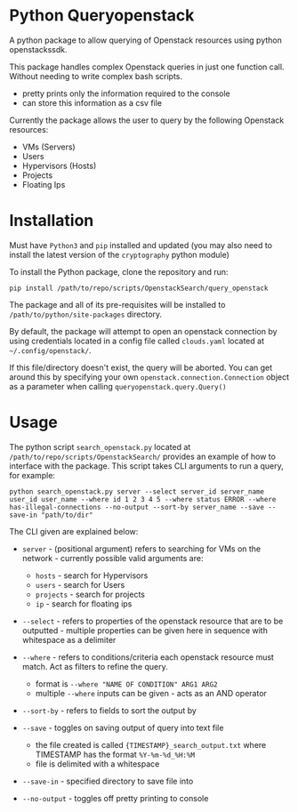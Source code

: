 # Python Queryopenstack
A python package to allow querying of Openstack resources using python openstackssdk.

This package handles complex Openstack queries in just one function call. Without needing to write complex bash scripts.
  - pretty prints only the information required to the console
  - can store this information as a csv file

Currently the package allows the user to query by the following Openstack resources:
  - VMs (Servers)
  - Users
  - Hypervisors (Hosts)
  - Projects
  - Floating Ips

# Installation
Must have `Python3` and `pip` installed and updated (you may also need to install the latest version of the `cryptography` python module)

To install the Python package, clone the repository and run:

`pip install /path/to/repo/scripts/OpenstackSearch/query_openstack`

The package and all of its pre-requisites will be installed to
`/path/to/python/site-packages` directory.

By default, the package will attempt to open an openstack connection by using
credentials located in a config file called `clouds.yaml` located at `~/.config/openstack/`.

If this file/directory doesn't exist, the query will be aborted.
You can get around this by specifying your own `openstack.connection.Connection`
object as a parameter when calling `queryopenstack.query.Query()`

# Usage

The python script `search_openstack.py` located at `/path/to/repo/scripts/OpenstackSearch/`
provides an example of how to interface with the package.
This script takes CLI arguments to run a query, for example:   

`python search_openstack.py server
--select server_id server_name user_id user_name --where id 1 2 3 4 5
--where status ERROR --where has-illegal-connections
--no-output --sort-by server_name --save --save-in "path/to/dir"`

The CLI given are explained below:

  - `server` - (positional argument) refers to searching for VMs on the network - currently possible valid arguments are:
    - `hosts` - search for Hypervisors
    - `users` - search for Users
    - `projects` - search for projects
    - `ip` - search for floating ips


  - `--select` - refers to properties of the openstack resource that are to be outputted - multiple properties can be given here in sequence with whitespace as a delimiter

  - `--where` - refers to conditions/criteria each openstack resource must match. Act as filters to refine the query.
    - format is `--where "NAME OF CONDITION" ARG1 ARG2`
    - multiple `--where` inputs can be given - acts as an AND operator


  - `--sort-by` - refers to fields to sort the output by

  - `--save` - toggles on saving output of query into text file
    - the file created is called `{TIMESTAMP}_search_output.txt` where TIMESTAMP has the format `%Y-%m-%d_%H:%M`
    - file is delimited with a whitespace


  - `--save-in` - specified directory to save file into

  - `--no-output` - toggles off pretty printing to console
